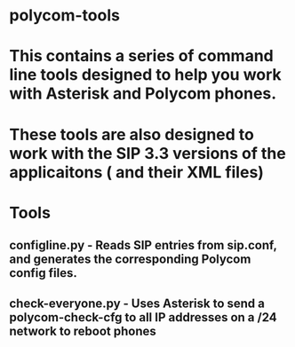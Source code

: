 # polycom-tools
# This contains a series of command line tools designed to help you work with Asterisk and Polycom phones.
# These tools are also designed to work with the SIP 3.3 versions of the applicaitons ( and their XML files)
# Tools
## configline.py - Reads SIP entries from sip.conf, and generates the corresponding Polycom config files.
## check-everyone.py - Uses Asterisk to send a polycom-check-cfg to all IP addresses on a /24 network to reboot phones 
## 